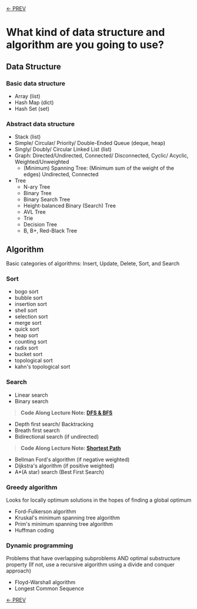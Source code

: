 [<- PREV](../README.md)

# What kind of data structure and algorithm are you going to use?
## Data Structure
### Basic data structure
- Array (list)
- Hash Map (dict)
- Hash Set (set)

### Abstract data structure
- Stack (list)
- Simple/ Circular/ Priority/ Double-Ended Queue (deque, heap)
- Singly/ Doubly/ Circular Linked List (list)
- Graph: Directed/Undirected, Connected/ Disconnected, Cyclic/ Acyclic, Weighted/Unweighted
  - (Minimum) Spanning Tree: (Minimum sum of the weight of the edges) Undirected, Connected
- Tree
  - N-ary Tree
  - Binary Tree
  - Binary Search Tree
  - Height-balanced Binary (Search) Tree
  - AVL Tree  
  - Trie
  - Decision Tree
  - B, B+, Red-Black Tree

## Algorithm
Basic categories of algorithms: Insert, Update, Delete, Sort, and Search

### Sort
- bogo sort
- bubble sort
- insertion sort
- shell sort
- selection sort
- merge sort
- quick sort
- heap sort
- counting sort
- radix sort
- bucket sort
- topological sort
- kahn's topological sort


### Search
- Linear search
- Binary search

> **Code Along Lecture Note: [DFS & BFS](DFS_BFS.md)**

- Depth first search/ Backtracking
- Breath first search
- Bidirectional search (if undirected)

> **Code Along Lecture Note: [Shortest Path]()**

- Bellman Ford's algorithm (if negative weighted) 
- Dijkstra's algorithm (if positive weighted) 
- A*(A star) search (Best First Search)

### Greedy algorithm
Looks for locally optimum solutions in the hopes of finding a global optimum
- Ford-Fulkerson algorithm
- Kruskal's minimum spanning tree algorithm
- Prim's minimum spanning tree algorithm
- Huffman coding

### Dynamic programming
Problems that have overlapping subproblems AND optimal substructure property (If not, use a recursive algorithm using a divide and conquer approach)
- Floyd-Warshall algorithm
- Longest Common Sequence

[<- PREV](../README.md)
